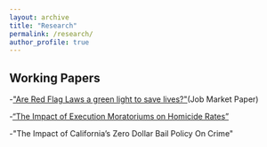 ```yaml
---
layout: archive
title: "Research"
permalink: /research/
author_profile: true
---
```


## Working Papers
-["Are Red Flag Laws a green light to save lives?"](/files/Red_Flag_Law_JMP.pdf)(Job Market Paper)

-[“The Impact of Execution Moratoriums on Homicide Rates”](/files/The_Impact_of_Execution_Moratoriums_on_Homicide_Rates.pdf)

-"The Impact of California’s Zero Dollar Bail Policy On Crime"

